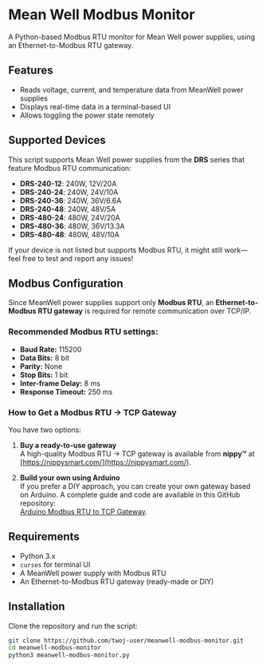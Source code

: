 # Mean Well Modbus Monitor

A Python-based Modbus RTU monitor for Mean Well power supplies, using an Ethernet-to-Modbus RTU gateway.

## Features
- Reads voltage, current, and temperature data from MeanWell power supplies
- Displays real-time data in a terminal-based UI
- Allows toggling the power state remotely

## Supported Devices
This script supports Mean Well power supplies from the **DRS** series that feature Modbus RTU communication:

- **DRS-240-12**: 240W, 12V/20A
- **DRS-240-24**: 240W, 24V/10A
- **DRS-240-36**: 240W, 36V/6.6A
- **DRS-240-48**: 240W, 48V/5A
- **DRS-480-24**: 480W, 24V/20A
- **DRS-480-36**: 480W, 36V/13.3A
- **DRS-480-48**: 480W, 48V/10A

If your device is not listed but supports Modbus RTU, it might still work—feel free to test and report any issues!

## Modbus Configuration
Since MeanWell power supplies support only **Modbus RTU**, an **Ethernet-to-Modbus RTU gateway** is required for remote communication over TCP/IP.

### Recommended Modbus RTU settings:
- **Baud Rate:** 115200
- **Data Bits:** 8 bit
- **Parity:** None
- **Stop Bits:** 1 bit
- **Inter-frame Delay:** 8 ms
- **Response Timeout:** 250 ms

### How to Get a Modbus RTU → TCP Gateway
You have two options:

1. **Buy a ready-to-use gateway**  
   A high-quality Modbus RTU → TCP gateway is available from **nippy™** at [https://nippysmart.com/](https://nippysmart.com/).

2. **Build your own using Arduino**  
   If you prefer a DIY approach, you can create your own gateway based on Arduino. A complete guide and code are available in this GitHub repository:  
   [Arduino Modbus RTU to TCP Gateway](https://github.com/budulinek/arduino-modbus-rtu-tcp-gateway).

## Requirements
- Python 3.x
- `curses` for terminal UI
- A MeanWell power supply with Modbus RTU
- An Ethernet-to-Modbus RTU gateway (ready-made or DIY)

## Installation
Clone the repository and run the script:
```sh
git clone https://github.com/twoj-user/meanwell-modbus-monitor.git
cd meanwell-modbus-monitor
python3 meanwell-modbus-monitor.py

